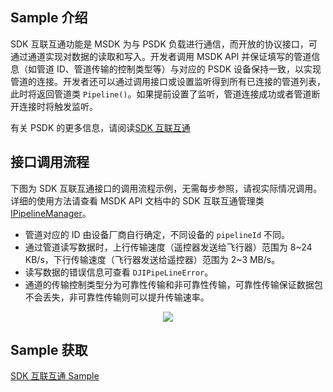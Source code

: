 ## Sample 介绍

SDK 互联互通功能是 MSDK 为与 PSDK 负载进行通信，而开放的协议接口，可通过通道实现对数据的读取和写入。开发者调用 MSDK API 并保证填写的管道信息（如管道 ID、管道传输的控制类型等）与对应的 PSDK 设备保持一致，以实现管道的连接。开发者还可以通过调用接口或设置监听得到所有已连接的管道列表，此时将返回管道类 `Pipeline()`。如果提前设置了监听，管道连接成功或者管道断开连接时将触发监听。

有关 PSDK 的更多信息，请阅读[SDK 互联互通](https://developer.dji.com/doc/payload-sdk-tutorial/cn/function-set/advanced-function/sdk-interconnection.html)

## 接口调用流程

下图为 SDK 互联互通接口的调用流程示例，无需每步参照，请视实际情况调用。详细的使用方法请查看 MSDK API 文档中的 SDK 互联互通管理类 [IPipelineManager]()。

* 管道对应的 ID 由设备厂商自行确定，不同设备的 `pipelineId` 不同。
* 通过管道读写数据时，上行传输速度（遥控器发送给飞行器）范围为 8~24 KB/s，下行传输速度（飞行器发送给遥控器）范围为 2~3 MB/s。
* 读写数据的错误信息可查看 `DJIPipeLineError`。
* 通道的传输控制类型分为可靠性传输和非可靠性传输，可靠性传输保证数据包不会丢失，非可靠性传输则可以提升传输速率。

<div align=center>
<img src="https://terra-1-g.djicdn.com/71a7d383e71a4fb8887a310eb746b47f/msdk/Documentation/v5.3/sdk-interconnection-api(1).png" style="width:auto"/>
</div>


## Sample 获取

[SDK 互联互通 Sample](https://github.com/dji-sdk/Mobile-SDK-Android-V5/blob/dev-sdk-alpha/SampleCode-V5/android-sdk-v5-sample/module-aircraft/src/main/java/dji/sampleV5/moduleaircraft/models/MopVM.kt)
